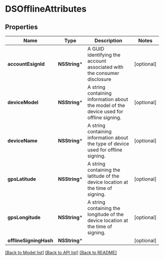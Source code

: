 # DSOfflineAttributes

## Properties
Name | Type | Description | Notes
------------ | ------------- | ------------- | -------------
**accountEsignId** | **NSString*** | A GUID identifying the account associated with the consumer disclosure | [optional] 
**deviceModel** | **NSString*** | A string containing information about the model of the device used for offline signing. | [optional] 
**deviceName** | **NSString*** | A string containing information about the type of device used for offline signing. | [optional] 
**gpsLatitude** | **NSString*** | A string containing the latitude of the device location at the time of signing. | [optional] 
**gpsLongitude** | **NSString*** | A string containing the longitude of the device location at the time of signing. | [optional] 
**offlineSigningHash** | **NSString*** |  | [optional] 

[[Back to Model list]](../README.md#documentation-for-models) [[Back to API list]](../README.md#documentation-for-api-endpoints) [[Back to README]](../README.md)


